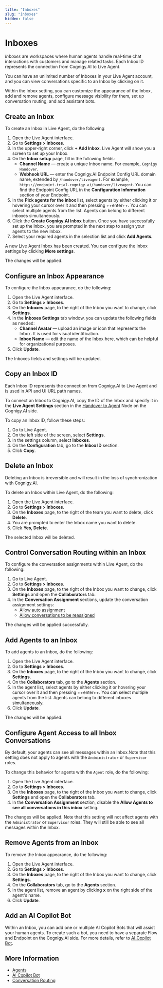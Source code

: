 ```yaml
---
title: "Inboxes" 
slug: "inboxes" 
hidden: false 
---
```


# Inboxes

_Inboxes_ are workspaces where human agents handle real-time chat interactions with customers and manage related tasks. Each Inbox ID represents the connection from Cognigy.AI to Live Agent. 

You can have an unlimited number of Inboxes in your Live Agent account, and you can view conversations specific to an Inbox by clicking on it. 

Within the Inbox setting, you can customize the appearance of the Inbox, add and remove agents,
configure message visibility for them, set up conversation routing, and add assistant bots.

## Create an Inbox

To create an Inbox in Live Agent, do the following:

1. Open the Live Agent interface. 
2. Go to **Settings > Inboxes**.
3. In the upper-right corner, click **+ Add Inbox**. Live Agent will show you a screen to set up your Inbox. 
4. On the **Inbox setup** page, fill in the following fields:
    - **Channel Name** — create a unique Inbox name. For example, `Cognigy Handover`.
    - **Webhook URL** — enter the Cognigy.AI Endpoint Config URL domain name, extended by `/handover/liveagent`. For example, `https://endpoint-trial.cognigy.ai/handover/liveagent`. You can find the Endpoint Config URL in the **Configuration Information** section of your Endpoint.
5. In the **Pick agents for the inbox** list, select agents by either clicking it or hovering your cursor over it and then pressing ++enter++. You can select multiple agents from the list. Agents can belong to different inboxes simultaneously.
6. Click the **Create Cognigy.AI Inbox** button. Once you have successfully set up the Inbox, you are prompted in the next step to assign your agents to the new Inbox.
7. Select your required agents in the selection list and click **Add Agents**.

A new Live Agent Inbox has been created. You can configure the Inbox settings by clicking **More settings**.

The changes will be applied.

## Configure an Inbox Appearance

To configure the Inbox appearance, do the following:

1. Open the Live Agent interface.
2. Go to **Settings > Inboxes**. 
3. On the **Inboxes** page, to the right of the Inbox you want to change, click **Settings**. 
4. In the **Inboxes Settings** tab window, you can update the following fields as needed:
    - **Channel Avatar** — upload an image or icon that represents the Inbox. It is used for visual identification. 
    - **Inbox Name** — edit the name of the Inbox here, which can be helpful for organizational purposes.
5. Click **Update**.

The Inboxes fields and settings will be updated.

## Copy an Inbox ID

Each Inbox ID represents the connection from Cognigy.AI to Live Agent and is used in API and UI URL path names.

To connect an Inbox to Cognigy.AI,
copy the ID of the Inbox
and specify it in the **Live Agent Settings** section in the [Handover to Agent](../../ai/nodes/service/handover-to-agent.md) Node on the Cognigy.AI side.

To copy an Inbox ID, follow these steps:

1. Go to Live Agent.
2. On the left side of the screen, select **Settings**.
3. In the settings column, select **Inboxes**.
4. On the **Configuration** tab, go to the **Inbox ID** section.
5. Click **Copy**.

## Delete an Inbox

Deleting an Inbox is irreversible and will result in the loss of synchronization with Cognigy.AI.

To delete an Inbox within Live Agent, do the following:

1. Open the Live Agent interface.
2. Go to **Settings > Inboxes**. 
3. On the **Inboxes** page, to the right of the team you want to delete, click **Delete**. 
4. You are prompted to enter the Inbox name you want to delete. 
5. Click **Yes, Delete**.

The selected Inbox will be deleted.

## Control Conversation Routing within an Inbox

To configure the conversation assignments within Live Agent, do the following:

1. Go to Live Agent.
2. Go to **Settings > Inboxes**. 
3. On the **Inboxes** page, to the right of the Inbox you want to change, click **Settings** and open the **Collaborators** tab. 
4. In the **Conversation Assignment** sections, update the conversation assignment settings:
    - [Allow auto assignment](../conversation/conversation-routing/automatic-mode.md#automatic-assignment)
    - [Allow conversations to be reassigned](../conversation/conversation-routing/automatic-mode.md#automatic-reassignment)

The changes will be applied successfully.

## Add Agents to an Inbox

To add agents to an Inbox, do the following:

1. Open the Live Agent interface.
2. Go to **Settings > Inboxes**.
3. On the **Inboxes** page, to the right of the Inbox you want to change, click **Settings**.
4. On the **Collaborators** tab, go to the **Agents** section.
5. In the agent list, select agents by either clicking it or hovering your cursor over it and then pressing ++enter++. You can select multiple agents from the list. Agents can belong to different inboxes simultaneously.
6. Click **Update**.

The changes will be applied.

## Configure Agent Access to all Inbox Conversations

By default, your agents can see all messages within an Inbox.Note that this setting does not apply to agents with the `Andministrator` or `Supervisor` roles.

To change this behavior for agents with the `Agent` role, do the following:

1. Open the Live Agent interface.
2. Go to **Settings > Inboxes**.
3. On the **Inboxes** page, to the right of the Inbox you want to change, click **Settings** and open the **Collaborators** tab.
4. In the **Conversation Assignment** section, disable the **Allow Agents to see all conversations in this inbox** setting.

The changes will be applied. Note that this setting will not affect agents with the `Administrator` or `Supervisor` roles.
They will still be able to see all messages within the Inbox.

## Remove Agents from an Inbox

To remove the Inbox appearance, do the following:

1. Open the Live Agent interface.
2. Go to **Settings > Inboxes**.
3. On the **Inboxes** page, to the right of the Inbox you want to change, click **Settings**.
4. On the **Collaborators** tab, go to the **Agents** section.
5. In the agent list, remove an agent by clicking **x** on the right side of the agent's name.
6. Click **Update**.

## Add an AI Copilot Bot 

Within an Inbox, you can add one or multiple AI Copilot Bots that will assist your human agents.
To create such a bot, you need to have a separate Flow and Endpoint on the Cognigy.AI side.
For more details, refer to [AI Copilot Bot](../assistants/ai-copilot-bot.md). 

## More Information

- [Agents](agents.md)
- [AI Copilot Bot](../assistants/ai-copilot-bot.md)
- [Conversation Routing](../conversation/conversation-routing/overview.md)